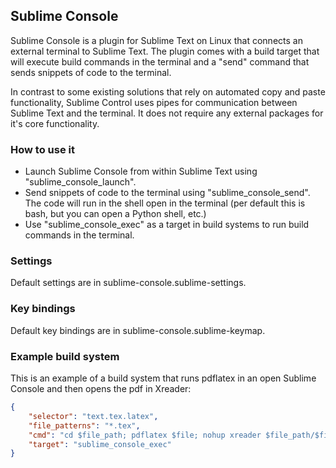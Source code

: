 ## Sublime Console

Sublime Console is a plugin for Sublime Text on Linux that connects an external terminal to Sublime Text. The plugin  comes with a build target that will execute build commands in the terminal and a "send" command that sends snippets of code to the terminal.

In contrast to some existing solutions that rely on automated copy and paste functionality, Sublime Control uses pipes for communication between Sublime Text and the terminal. It does not require any external packages for it's core functionality.

### How to use it
* Launch Sublime Console from within Sublime Text using "sublime_console_launch".
* Send snippets of code to the terminal using "sublime_console_send". The code will run in the shell open in the terminal (per default this is bash, but you can open a Python shell, etc.)
* Use "sublime_console_exec" as a target in build systems to run build commands in the terminal.

### Settings
Default settings are in sublime-console.sublime-settings.

### Key bindings
Default key bindings are in sublime-console.sublime-keymap.

### Example build system

This is an example of a build system that runs pdflatex in an open Sublime Console and then opens the pdf in Xreader:

```JSON
{
	"selector": "text.tex.latex",
	"file_patterns": "*.tex",
	"cmd": "cd $file_path; pdflatex $file; nohup xreader $file_path/$file_base_name.pdf>/dev/null 2>&1 &",
	"target": "sublime_console_exec"
}
